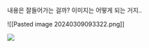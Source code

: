 내용은 잘들어가는 걸까?
이미지는 어떻게 되는 거지..

![[Pasted image 20240309093322.png]]

![](Pasted%20image%2020240309093338.png)